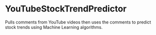 # YouTubeStockTrendPredictor
Pulls comments from YouTube videos then uses the comments to predict stock trends using Machine Learning algorithms.
